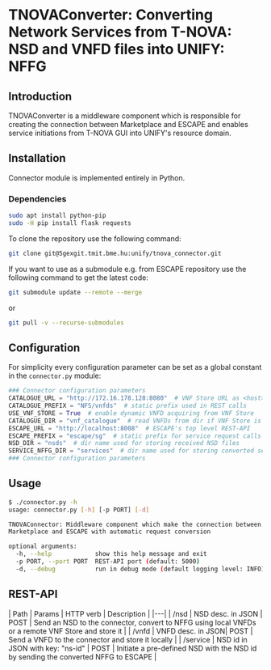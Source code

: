 # TNOVAConverter: Converting Network Services from T-NOVA: NSD and VNFD files into UNIFY: NFFG

## Introduction

TNOVAConverter is a middleware component which is responsible for creating the connection 
between Marketplace and ESCAPE and enables service initiations from T-NOVA GUI into UNIFY's 
resource domain.

## Installation

Connector module is implemented entirely in Python.

### Dependencies

```bash
sudo apt install python-pip
sudo -H pip install flask requests 
```

To clone the repository use the following command:

```bash
git clone git@5gexgit.tmit.bme.hu:unify/tnova_connector.git
```

If you want to use as a submodule e.g. from ESCAPE repository use the following command to get the latest code:

```bash
git submodule update --remote --merge
```

or

```bash
git pull -v --recurse-submodules
```

## Configuration

For simplicity every configuration parameter can be set as a global constant in the `connector.py` module:

```python
### Connector configuration parameters
CATALOGUE_URL = "http://172.16.178.128:8080"  # VNF Store URL as <host>:<port>
CATALOGUE_PREFIX = "NFS/vnfds"  # static prefix used in REST calls
USE_VNF_STORE = True  # enable dynamic VNFD acquiring from VNF Store
CATALOGUE_DIR = "vnf_catalogue"  # read VNFDs from dir if VNF Store is disabled
ESCAPE_URL = "http://localhost:8008"  # ESCAPE's top level REST-API
ESCAPE_PREFIX = "escape/sg"  # static prefix for service request calls
NSD_DIR = "nsds"  # dir name used for storing received NSD files
SERVICE_NFFG_DIR = "services"  # dir name used for storing converted services
### Connector configuration parameters
```

## Usage

```bash
$ ./connector.py -h
usage: connector.py [-h] [-p PORT] [-d]

TNOVAConnector: Middleware component which make the connection between
Marketplace and ESCAPE with automatic request conversion

optional arguments:
  -h, --help            show this help message and exit
  -p PORT, --port PORT  REST-API port (default: 5000)
  -d, --debug           run in debug mode (default logging level: INFO)
```

## REST-API

| Path | Params | HTTP verb | Description |
|---|
| /nsd | NSD desc. in JSON | POST | Send an NSD to the connector, convert to NFFG using local VNFDs or a remote VNF Store and store it |
| /vnfd  | VNFD desc. in JSON| POST | Send a VNFD to the connector and store it locally |
| /service | NSD id  in JSON with key: "ns-id" | POST | Initiate a pre-defined NSD with the NSD id by sending the converted NFFG to ESCAPE |
